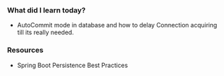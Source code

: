 ### What did I learn today?
- AutoCommit mode in database and how to delay Connection acquiring till its really needed. 
### Resources
- Spring Boot Persistence Best Practices